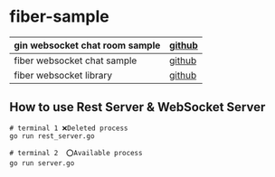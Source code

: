 # fiber-sample

| gin websocket chat room sample | [github](https://github.com/AnupKumarPanwar/Golang-realtime-chat) |
----|---- 
| fiber websocket chat sample | [github](https://github.com/gofiber/recipes/tree/master/websocket-chat) |
| fiber websocket library | [github](https://github.com/gofiber/websocket) |

## How to use Rest Server & WebSocket Server
```shell script
# terminal 1 ❌Deleted process
go run rest_server.go

# terminal 2  ⭕️Available process
go run server.go
```